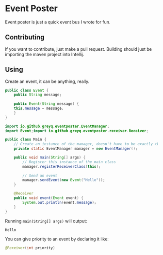 # Event Poster
Event poster is just a quick event bus I wrote for fun.

## Contributing
If you want to contribute, just make a pull request.
Building should just be importing the maven project into Intellij.

## Using
Create an event, it can be anything, really.
```java
public class Event {
    public String message;
    
    public Event(String message) {
    this.message = message;
    }
}
```


```java
import io.github.greyq.eventposter.EventManager;
import Event;import io.github.greyq.eventposter.receiver.Receiver;

public class Main {
    // Create an instance of the manager, doesn't have to be exactly this
    private static EventManager manager = new EventManager();

    public void main(String[] args) {
        // Register this instance of the main class
        manager.registerReceiverClass(this);
        
        // Send an event
        manager.sendEvent(new Event("Hello"));
    }

    @Receiver
    public void event(Event event) {
        System.out.println(event.message);
    }
}
```

Running `main(String[] args)` will output:

```$xslt
Hello
```

You can give priority to an event by declaring it like:
```java
@Receiver(int priority)
```